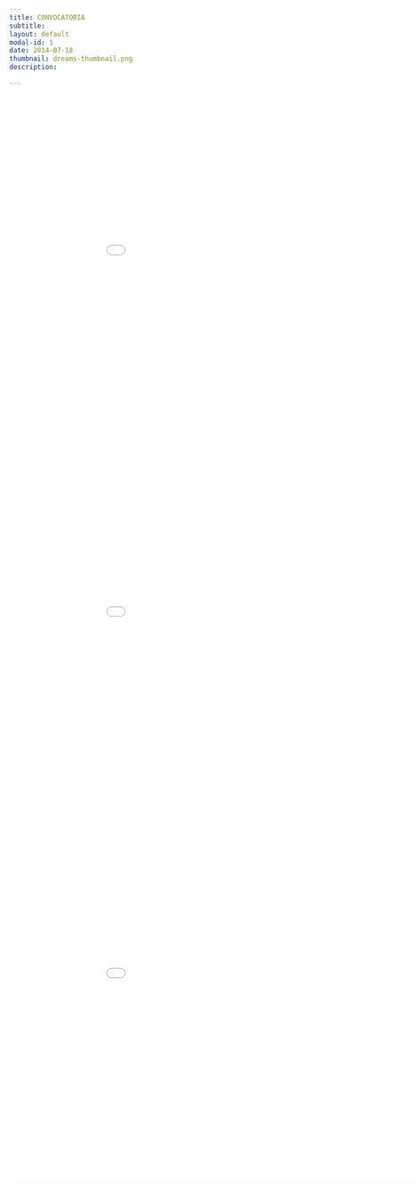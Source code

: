 ```yaml
---
title: CONVOCATORIA
subtitle: 
layout: default
modal-id: 1
date: 2014-07-18
thumbnail: dreams-thumbnail.png
description:

---
```


<html>
<body>
<embed src="cartel_2.pdf" width="950" height="650">
</body>
</html>

<html>
<body>
<embed src="img/cartel.pdf" width="950" height="650">
</body>
</html>

<html>
<body>
<embed src="img/cartel_2.pdf" width="950" height="650">
</body>
</html>
